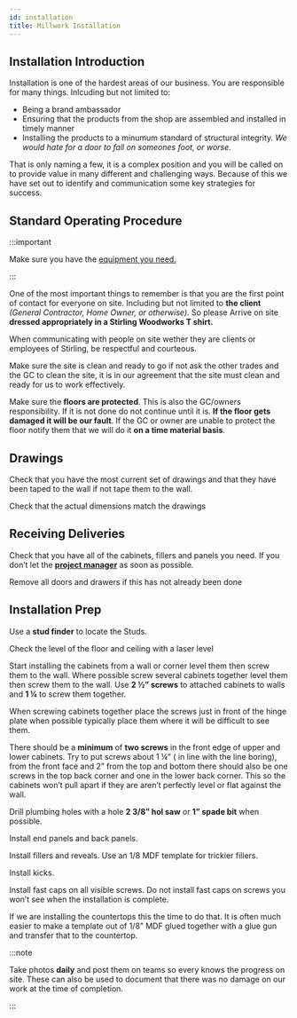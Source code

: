 ```yaml
---
id: installation
title: Millwork Installation
---
```


## Installation Introduction

Installation is one of the hardest areas of our business. You are responsible for many things. Inlcuding but not limited to:

* Being a brand ambassador
* Ensuring that the products from the shop are assembled and installed in timely manner
* Installing the products to a minumum standard of structural integrity. _We would hate for a door to fall on someones foot, or worse._

That is only naming a few, it is a complex position and you will be called on to provide value in many different and challenging ways. Because of this we have set out to identify and communication some key strategies for success. 

## Standard Operating Procedure

:::important

Make sure you have the [equipment you need.](toollist.md)

:::

One of the most important things to remember is that you are the first point of contact for everyone on site. Including but not limited to **the client** _(General Contractor, Home Owner, or otherwise)_. So please Arrive on site **dressed appropriately in a Stirling Woodworks T shirt.**

When communicating with people on site wether they are clients or employees of Stirling, be respectful and courteous.

Make sure the site is clean and ready to go if not ask the other trades and the GC to clean the site, it is in our agreement that the site must clean and ready for us to work effectively.

Make sure the **floors are protected**. This is also the GC/owners responsibility. If it is not done do not continue until it is. **If the floor gets damaged it will be our fault**. If the GC or owner are unable to protect the floor notify them that we will do it **on a time material basis**.

## Drawings

Check that you have the most current set of drawings and that they have been taped to the wall if not tape them to the wall.

Check that the actual dimensions match the drawings 

## Receiving Deliveries

Check that you have all of the cabinets, fillers and panels you need. If you don’t let the [**project manager**](mailto:cameron@stirlingwoodworks.com) as soon as possible.

Remove all doors and drawers if this has not already been done

## Installation Prep

Use a **stud finder** to locate the Studs.

Check the level of the floor and ceiling with a laser level

Start installing the cabinets from a wall or corner level them then screw them to the wall. Where possible screw several cabinets together level them then screw them to the wall. Use **2 ½” screws** to attached cabinets to walls and **1 ¼** to screw them together.

When screwing cabinets together place the screws just in front of the hinge plate when possible typically place them where it will be difficult to see them.

There should be a **minimum** of **two screws** in the front edge of upper and lower cabinets. Try to put screws about 1 ¼” ( in line with the line boring), from the front face and 2” from the top and bottom there should also be one screws in the top back corner and one in the lower back corner. This so the cabinets won’t pull apart if they are aren’t perfectly level or flat against the wall.

Drill plumbing holes with a hole **2 3/8” hol saw** or **1” spade bit** when possible. 

Install end panels and back panels.

Install fillers and reveals. Use an 1/8 MDF template for trickier fillers.

Install kicks.

Install fast caps on all visible screws. Do not install fast caps on screws you won’t see when the installation is complete.

If we are installing the countertops this the time to do that. It is often much easier to make a template out of 1/8” MDF glued together with a glue gun and transfer that to the countertop.

:::note

Take photos **daily** and post them on teams so every knows the progress on site. These can also be used to document that there was no damage on our work at the time of completion.

:::